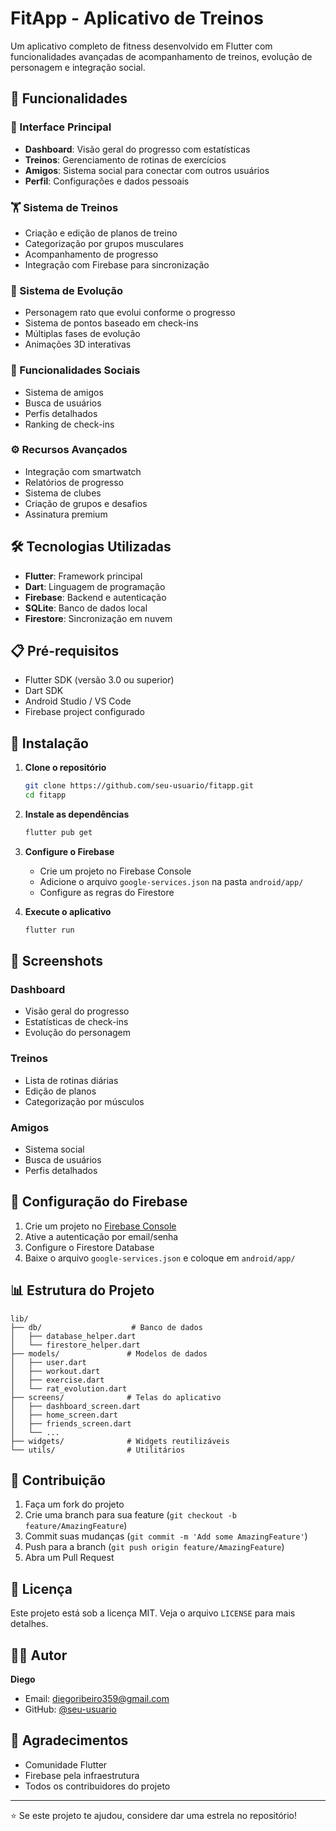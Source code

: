 # FitApp - Aplicativo de Treinos

Um aplicativo completo de fitness desenvolvido em Flutter com funcionalidades avançadas de acompanhamento de treinos, evolução de personagem e integração social.

## 🚀 Funcionalidades

### 📱 Interface Principal
- **Dashboard**: Visão geral do progresso com estatísticas
- **Treinos**: Gerenciamento de rotinas de exercícios
- **Amigos**: Sistema social para conectar com outros usuários
- **Perfil**: Configurações e dados pessoais

### 🏋️ Sistema de Treinos
- Criação e edição de planos de treino
- Categorização por grupos musculares
- Acompanhamento de progresso
- Integração com Firebase para sincronização

### 🐀 Sistema de Evolução
- Personagem rato que evolui conforme o progresso
- Sistema de pontos baseado em check-ins
- Múltiplas fases de evolução
- Animações 3D interativas

### 👥 Funcionalidades Sociais
- Sistema de amigos
- Busca de usuários
- Perfis detalhados
- Ranking de check-ins

### ⚙️ Recursos Avançados
- Integração com smartwatch
- Relatórios de progresso
- Sistema de clubes
- Criação de grupos e desafios
- Assinatura premium

## 🛠️ Tecnologias Utilizadas

- **Flutter**: Framework principal
- **Dart**: Linguagem de programação
- **Firebase**: Backend e autenticação
- **SQLite**: Banco de dados local
- **Firestore**: Sincronização em nuvem

## 📋 Pré-requisitos

- Flutter SDK (versão 3.0 ou superior)
- Dart SDK
- Android Studio / VS Code
- Firebase project configurado

## 🔧 Instalação

1. **Clone o repositório**
   ```bash
   git clone https://github.com/seu-usuario/fitapp.git
   cd fitapp
   ```

2. **Instale as dependências**
   ```bash
   flutter pub get
   ```

3. **Configure o Firebase**
   - Crie um projeto no Firebase Console
   - Adicione o arquivo `google-services.json` na pasta `android/app/`
   - Configure as regras do Firestore

4. **Execute o aplicativo**
   ```bash
   flutter run
   ```

## 📱 Screenshots

### Dashboard
- Visão geral do progresso
- Estatísticas de check-ins
- Evolução do personagem

### Treinos
- Lista de rotinas diárias
- Edição de planos
- Categorização por músculos

### Amigos
- Sistema social
- Busca de usuários
- Perfis detalhados

## 🔐 Configuração do Firebase

1. Crie um projeto no [Firebase Console](https://console.firebase.google.com/)
2. Ative a autenticação por email/senha
3. Configure o Firestore Database
4. Baixe o arquivo `google-services.json` e coloque em `android/app/`

## 📊 Estrutura do Projeto

```
lib/
├── db/                    # Banco de dados
│   ├── database_helper.dart
│   └── firestore_helper.dart
├── models/               # Modelos de dados
│   ├── user.dart
│   ├── workout.dart
│   ├── exercise.dart
│   └── rat_evolution.dart
├── screens/              # Telas do aplicativo
│   ├── dashboard_screen.dart
│   ├── home_screen.dart
│   ├── friends_screen.dart
│   └── ...
├── widgets/              # Widgets reutilizáveis
└── utils/                # Utilitários
```

## 🤝 Contribuição

1. Faça um fork do projeto
2. Crie uma branch para sua feature (`git checkout -b feature/AmazingFeature`)
3. Commit suas mudanças (`git commit -m 'Add some AmazingFeature'`)
4. Push para a branch (`git push origin feature/AmazingFeature`)
5. Abra um Pull Request

## 📄 Licença

Este projeto está sob a licença MIT. Veja o arquivo `LICENSE` para mais detalhes.

## 👨‍💻 Autor

**Diego**
- Email: diegoribeiro359@gmail.com
- GitHub: [@seu-usuario](https://github.com/seu-usuario)

## 🙏 Agradecimentos

- Comunidade Flutter
- Firebase pela infraestrutura
- Todos os contribuidores do projeto

---

⭐ Se este projeto te ajudou, considere dar uma estrela no repositório!
